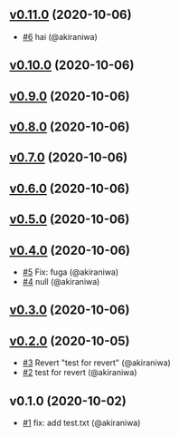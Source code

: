 
<a name="v0.11.0"></a>
## [v0.11.0](https://github.com/akiraniwa/test_changelog_generator/compare/v0.10.0...v0.11.0) (2020-10-06)

* [#6](https://github.com/akiraniwa/test_changelog_generator/issues/6) hai (@akiraniwa)


<a name="v0.10.0"></a>
## [v0.10.0](https://github.com/akiraniwa/test_changelog_generator/compare/v0.9.0...v0.10.0) (2020-10-06)



<a name="v0.9.0"></a>
## [v0.9.0](https://github.com/akiraniwa/test_changelog_generator/compare/v0.8.0...v0.9.0) (2020-10-06)



<a name="v0.8.0"></a>
## [v0.8.0](https://github.com/akiraniwa/test_changelog_generator/compare/v0.7.0...v0.8.0) (2020-10-06)



<a name="v0.7.0"></a>
## [v0.7.0](https://github.com/akiraniwa/test_changelog_generator/compare/v0.6.0...v0.7.0) (2020-10-06)



<a name="v0.6.0"></a>
## [v0.6.0](https://github.com/akiraniwa/test_changelog_generator/compare/v0.5.0...v0.6.0) (2020-10-06)



<a name="v0.5.0"></a>
## [v0.5.0](https://github.com/akiraniwa/test_changelog_generator/compare/v0.4.0...v0.5.0) (2020-10-06)



<a name="v0.4.0"></a>
## [v0.4.0](https://github.com/akiraniwa/test_changelog_generator/compare/v0.3.0...v0.4.0) (2020-10-06)

* [#5](https://github.com/akiraniwa/test_changelog_generator/issues/5) Fix: fuga (@akiraniwa)
* [#4](https://github.com/akiraniwa/test_changelog_generator/issues/4) null (@akiraniwa)


<a name="v0.3.0"></a>
## [v0.3.0](https://github.com/akiraniwa/test_changelog_generator/compare/v0.2.0...v0.3.0) (2020-10-06)



<a name="v0.2.0"></a>
## [v0.2.0](https://github.com/akiraniwa/test_changelog_generator/compare/v0.1.0...v0.2.0) (2020-10-05)

* [#3](https://github.com/akiraniwa/test_changelog_generator/issues/3) Revert "test for revert" (@akiraniwa)
* [#2](https://github.com/akiraniwa/test_changelog_generator/issues/2) test for revert (@akiraniwa)


<a name="v0.1.0"></a>
## v0.1.0 (2020-10-02)

* [#1](https://github.com/akiraniwa/test_changelog_generator/issues/1) fix: add test.txt (@akiraniwa)


